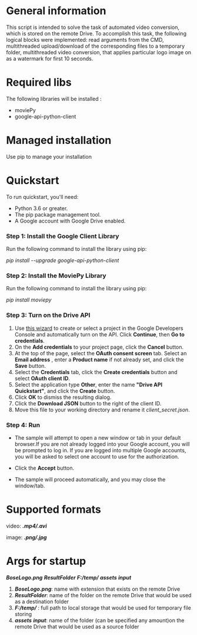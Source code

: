 # **General information**
This script is  intended to solve the task of automated video conversion, which is stored on the remote Drive.
To accomplish this task, the following logical blocks were implemented: read arguments from the CMD, multithreaded upload/download of the corresponding files to a temporary folder, multithreaded video conversion, that applies particular logo image on as a watermark for first 10 seconds.
# **Required libs**
The following libraries will be installed :
  * moviePy
  * google-api-python-client
# **Managed installation**
Use pip  to manage your installation
# **Quickstart**
  To run quickstart, you'll need:
  * Python 3.6 or greater.
  * The pip package management tool.
  * A Google account with Google Drive enabled.

### **Step 1: Install the Google Client Library**
   Run the following command to install the library using pip:
     
   *pip install --upgrade google-api-python-client*
   
### **Step 2: Install the MoviePy Library**
   Run the following command to install the library using pip:
   
   *pip install moviepy*
 
### **Step 3: Turn on the Drive API**
  1. Use [this wizard](https://console.developers.google.com/start/api?id=sheets.googleapis.com) to create or select a project in the Google Developers Console and automatically turn on the API. Click **Continue**, then **Go to credentials**.
  2. On the **Add credentials** to your project page, click the **Cancel** button.
  3. At the top of the page, select the **OAuth consent screen** tab. Select an **Email address** , enter a **Product name** if not already set, and click the **Save** button.
  4. Select the **Credentials** tab, click the **Create credentials** button and select **OAuth client ID**.
  5. Select the application type **Other**, enter the name **"Drive API Quickstart"**, and click the **Create** button.
  6. Click **OK** to dismiss the resulting dialog.
  7. Click the **Download JSON** button to the right of the client ID.
  8. Move this file to your working directory and rename it *client_secret.json*.
  
  ### **Step 4: Run** 

   * The sample will attempt to open a new window or tab in your default browser.If you are not already logged into your Google account, you will be prompted to log in. If you are logged into multiple Google accounts, you will be asked to select one account to use for the authorization.

   * Click the **Accept** button.
   * The sample will proceed automatically, and you may close the window/tab.
  
      
# **Supported formats**
   
  video: ***.mp4/.avi***
  
  image: ***.png/.jpg***

# **Args for startup**
***BoseLogo.png*** ***ResultFolder*** ***F:/temp/*** ***assets*** ***input***
 1. ***BoseLogo.png***: name with extension that exists on the remote Drive
 2. ***ResultFolder***: name of the folder on the remote Drive that would be used as a destination folder
 3.  ***F:/temp/***  : full path to local storage that would be used for temporary file storing
 4. ***assets*** ***input***: name of the folder (can be specified any amount)on the remote Drive that would be used as a source folder
